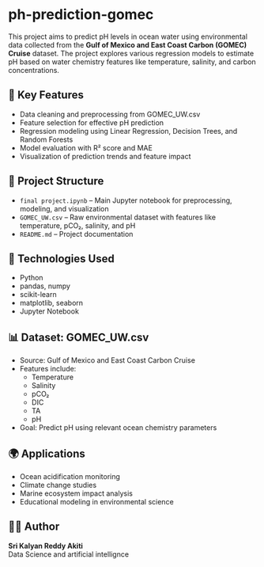 # ph-prediction-gomec

This project aims to predict pH levels in ocean water using environmental data collected from the **Gulf of Mexico and East Coast Carbon (GOMEC) Cruise** dataset. The project explores various regression models to estimate pH based on water chemistry features like temperature, salinity, and carbon concentrations.

## 🧠 Key Features  
- Data cleaning and preprocessing from GOMEC_UW.csv  
- Feature selection for effective pH prediction  
- Regression modeling using Linear Regression, Decision Trees, and Random Forests  
- Model evaluation with R² score and MAE  
- Visualization of prediction trends and feature impact

## 📁 Project Structure  
- `final project.ipynb` – Main Jupyter notebook for preprocessing, modeling, and visualization  
- `GOMEC_UW.csv` – Raw environmental dataset with features like temperature, pCO₂, salinity, and pH  
- `README.md` – Project documentation  

## 🧪 Technologies Used  
- Python  
- pandas, numpy  
- scikit-learn  
- matplotlib, seaborn  
- Jupyter Notebook  

## 📊 Dataset: GOMEC_UW.csv  
- Source: Gulf of Mexico and East Coast Carbon Cruise  
- Features include:  
  - Temperature  
  - Salinity  
  - pCO₂  
  - DIC  
  - TA  
  - pH  
- Goal: Predict pH using relevant ocean chemistry parameters

## 🌍 Applications  
- Ocean acidification monitoring  
- Climate change studies  
- Marine ecosystem impact analysis  
- Educational modeling in environmental science

## 👨‍💻 Author  
**Sri Kalyan Reddy Akiti**  
Data Science and artificial intellignce
